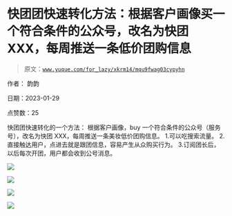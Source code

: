 # 快团团快速转化方法：根据客户画像买一个符合条件的公众号，改名为快团 XXX，每周推送一条低价团购信息

> 原文：[`www.yuque.com/for_lazy/xkrm14/mqu9fwag03cypyhn`](https://www.yuque.com/for_lazy/xkrm14/mqu9fwag03cypyhn)

作者： 韵韵 

日期：2023-01-29 

点赞数：25 

快团团快速转化的一个方法： 根据客户画像，buy 一个符合条件的公众号（服务号），改名为快团 XXX，每周推送一条美妆低价团购信息。 1.可以吃搜索流量。 2.直接触达用户，点进去就是跟团信息，容易产生从众购买行为。 3.订阅团长后，以后每次开团，用户都会收到公号消息。 

![](img/0c822d5b9b9b5717b8858af69459c21f.png) 

![](img/44949a30f73a9accef20a3d19a9fb1e1.png) 

![](img/bc70c8ebf99d47d3d2de651ddf9d0b0c.png) 

![](img/a6e6b23974a1d39d407844866b49e2ae.png) 

